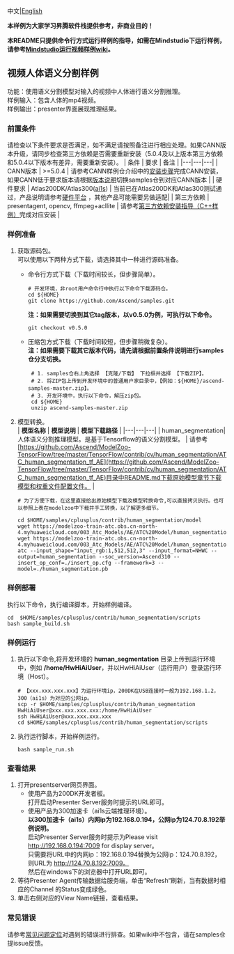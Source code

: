 中文|[English](README.md)

**本样例为大家学习昇腾软件栈提供参考，非商业目的！**

**本README只提供命令行方式运行样例的指导，如需在Mindstudio下运行样例，请参考[Mindstudio运行视频样例wiki](https://github.com/Ascend/samples/wikis/Mindstudio%E8%BF%90%E8%A1%8C%E8%A7%86%E9%A2%91%E6%A0%B7%E4%BE%8B?sort_id=3170138)。**

## 视频人体语义分割样例
功能：使用语义分割模型对输入的视频中人体进行语义分割推理。    
样例输入：包含人体的mp4视频。    
样例输出：presenter界面展现推理结果。    

### 前置条件
请检查以下条件要求是否满足，如不满足请按照备注进行相应处理。如果CANN版本升级，请同步检查第三方依赖是否需要重新安装（5.0.4及以上版本第三方依赖和5.0.4以下版本有差异，需要重新安装）。
| 条件 | 要求 | 备注 |
|---|---|---|
| CANN版本 | >=5.0.4 | 请参考CANN样例仓介绍中的[安装步骤](https://github.com/Ascend/samples#%E5%AE%89%E8%A3%85)完成CANN安装，如果CANN低于要求版本请根据[版本说明](https://github.com/Ascend/samples/blob/master/README_CN.md#%E7%89%88%E6%9C%AC%E8%AF%B4%E6%98%8E)切换samples仓到对应CANN版本 |
| 硬件要求 | Atlas200DK/Atlas300([ai1s](https://support.huaweicloud.com/productdesc-ecs/ecs_01_0047.html#ecs_01_0047__section78423209366))  | 当前已在Atlas200DK和Atlas300测试通过，产品说明请参考[硬件平台](https://ascend.huawei.com/zh/#/hardware/product) ，其他产品可能需要另做适配|
| 第三方依赖 | presentagent, opencv, ffmpeg+acllite | 请参考[第三方依赖安装指导（C++样例）](../../environment)完成对应安装 |

### 样例准备
1. 获取源码包。    
   可以使用以下两种方式下载，请选择其中一种进行源码准备。   
    - 命令行方式下载（下载时间较长，但步骤简单）。
       ```    
       # 开发环境，非root用户命令行中执行以下命令下载源码仓。    
       cd ${HOME}     
       git clone https://github.com/Ascend/samples.git
       ```
       **注：如果需要切换到其它tag版本，以v0.5.0为例，可执行以下命令。**
       ```
       git checkout v0.5.0
       ```   
    - 压缩包方式下载（下载时间较短，但步骤稍微复杂）。   
       **注：如果需要下载其它版本代码，请先请根据前置条件说明进行samples仓分支切换。**   
       ``` 
        # 1. samples仓右上角选择 【克隆/下载】 下拉框并选择 【下载ZIP】。    
        # 2. 将ZIP包上传到开发环境中的普通用户家目录中，【例如：${HOME}/ascend-samples-master.zip】。     
        # 3. 开发环境中，执行以下命令，解压zip包。     
        cd ${HOME}    
        unzip ascend-samples-master.zip
        ```

2. 模型转换。     
    |  **模型名称**  |  **模型说明**  |  **模型下载路径**  |
    |---|---|---|
    |  human_segmentation| 人体语义分割推理模型。是基于Tensorflow的语义分割模型。  |  请参考[https://github.com/Ascend/ModelZoo-TensorFlow/tree/master/TensorFlow/contrib/cv/human_segmentation/ATC_human_segmentation_tf_AE](https://github.com/Ascend/ModelZoo-TensorFlow/tree/master/TensorFlow/contrib/cv/human_segmentation/ATC_human_segmentation_tf_AE)目录中README.md下载原始模型章节下载模型和权重文件配置文件。 |

    ```
    # 为了方便下载，在这里直接给出原始模型下载及模型转换命令,可以直接拷贝执行。也可以参照上表在modelzoo中下载并手工转换，以了解更多细节。     
    
    cd $HOME/samples/cplusplus/contrib/human_segmentation/model    
    wget https://modelzoo-train-atc.obs.cn-north-4.myhuaweicloud.com/003_Atc_Models/AE/ATC%20Model/human_segmentation/human_segmentation.pb   
    wget https://modelzoo-train-atc.obs.cn-north-4.myhuaweicloud.com/003_Atc_Models/AE/ATC%20Model/human_segmentation/insert_op.cfg
    atc --input_shape="input_rgb:1,512,512,3" --input_format=NHWC --output=human_segmentation --soc_version=Ascend310 --insert_op_conf=./insert_op.cfg --framework=3 --model=./human_segmentation.pb
    ```


### 样例部署
执行以下命令，执行编译脚本，开始样例编译。     
```
cd  $HOME/samples/cplusplus/contrib/human_segmentation/scripts    
bash sample_build.sh
```

### 样例运行
1. 执行以下命令,将开发环境的 **human_segmentation** 目录上传到运行环境中，例如 **/home/HwHiAiUser**，并以HwHiAiUser（运行用户）登录运行环境（Host）。      
   ```
   # 【xxx.xxx.xxx.xxx】为运行环境ip，200DK在USB连接时一般为192.168.1.2，300（ai1s）为对应的公网ip。
   scp -r $HOME/samples/cplusplus/contrib/human_segmentation HwHiAiUser@xxx.xxx.xxx.xxx:/home/HwHiAiUser    
   ssh HwHiAiUser@xxx.xxx.xxx.xxx     
   cd $HOME/samples/cplusplus/contrib/human_segmentation/scripts
   ```

2. <a name="step_2"></a>执行运行脚本，开始样例运行。          
   ```
   bash sample_run.sh
   ```

### 查看结果
1. 打开presentserver网页界面。   
   - 使用产品为200DK开发者板。    
     打开启动Presenter Server服务时提示的URL即可。   
   - 使用产品为300加速卡（ai1s云端推理环境）。    
     **以300加速卡（ai1s）内网ip为192.168.0.194，公网ip为124.70.8.192举例说明。**     
     启动Presenter Server服务时提示为Please visit http://192.168.0.194:7009 for display server。    
     只需要将URL中的内网ip：192.168.0.194替换为公网ip：124.70.8.192，则URL为 http://124.70.8.192:7009。    
     然后在windows下的浏览器中打开URL即可。    
2. 等待Presenter Agent传输数据给服务端，单击“Refresh“刷新，当有数据时相应的Channel 的Status变成绿色。    
3. 单击右侧对应的View Name链接，查看结果。    

### 常见错误
请参考[常见问题定位](https://github.com/Ascend/samples/wikis/%E5%B8%B8%E8%A7%81%E9%97%AE%E9%A2%98%E5%AE%9A%E4%BD%8D/%E4%BB%8B%E7%BB%8D)对遇到的错误进行排查。如果wiki中不包含，请在samples仓提issue反馈。